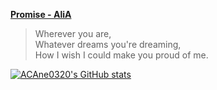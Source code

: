 <!--
**ACAne0320/ACAne0320** is a ✨ _special_ ✨ repository because its `README.md` (this file) appears on your GitHub profile.

Here are some ideas to get you started:

- 🔭 I’m currently working on ...
- 🌱 I’m currently learning ...
- 👯 I’m looking to collaborate on ...
- 🤔 I’m looking for help with ...
- 💬 Ask me about ...
- 📫 How to reach me: ...
- 😄 Pronouns: ...
- ⚡ Fun fact: ...
-->

[**Promise - AliA**](https://open.spotify.com/track/6swshixsuo77qVEW2CQcUA)  

> Wherever you are,  
Whatever dreams you're dreaming,  
How I wish I could make you proud of me.

[![ACAne0320's GitHub stats](https://github-readme-stats.vercel.app/api?username=acane0320&show_icons=true&hide_rank=true)](https://github.com/anuraghazra/github-readme-stats)
